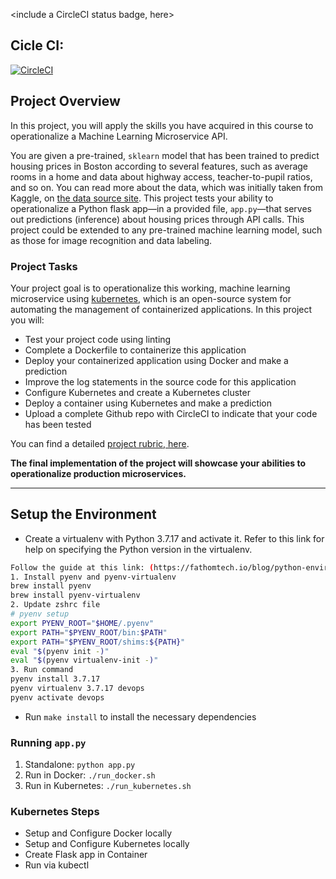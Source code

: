 <include a CircleCI status badge, here>

## Cicle CI:
[![CircleCI](https://circleci.com/gh/tintrandn/DevOps_Microservices/tree/master.svg?style=svg)](https://app.circleci.com/pipelines/github/tintrandn/DevOps_Microservices?branch=master)

## Project Overview

In this project, you will apply the skills you have acquired in this course to operationalize a Machine Learning Microservice API. 

You are given a pre-trained, `sklearn` model that has been trained to predict housing prices in Boston according to several features, such as average rooms in a home and data about highway access, teacher-to-pupil ratios, and so on. You can read more about the data, which was initially taken from Kaggle, on [the data source site](https://www.kaggle.com/c/boston-housing). This project tests your ability to operationalize a Python flask app—in a provided file, `app.py`—that serves out predictions (inference) about housing prices through API calls. This project could be extended to any pre-trained machine learning model, such as those for image recognition and data labeling.

### Project Tasks

Your project goal is to operationalize this working, machine learning microservice using [kubernetes](https://kubernetes.io/), which is an open-source system for automating the management of containerized applications. In this project you will:
* Test your project code using linting
* Complete a Dockerfile to containerize this application
* Deploy your containerized application using Docker and make a prediction
* Improve the log statements in the source code for this application
* Configure Kubernetes and create a Kubernetes cluster
* Deploy a container using Kubernetes and make a prediction
* Upload a complete Github repo with CircleCI to indicate that your code has been tested

You can find a detailed [project rubric, here](https://review.udacity.com/#!/rubrics/2576/view).

**The final implementation of the project will showcase your abilities to operationalize production microservices.**

---

## Setup the Environment

* Create a virtualenv with Python 3.7.17 and activate it. Refer to this link for help on specifying the Python version in the virtualenv. 
```bash
Follow the guide at this link: (https://fathomtech.io/blog/python-environments-with-pyenv-and-vitualenv/)
1. Install pyenv and pyenv-virtualenv
brew install pyenv
brew install pyenv-virtualenv
2. Update zshrc file
# pyenv setup
export PYENV_ROOT="$HOME/.pyenv"
export PATH="$PYENV_ROOT/bin:$PATH"
export PATH="$PYENV_ROOT/shims:${PATH}"
eval "$(pyenv init -)"
eval "$(pyenv virtualenv-init -)"
3. Run command
pyenv install 3.7.17
pyenv virtualenv 3.7.17 devops
pyenv activate devops 

```
* Run `make install` to install the necessary dependencies

### Running `app.py`

1. Standalone:  `python app.py`
2. Run in Docker:  `./run_docker.sh`
3. Run in Kubernetes:  `./run_kubernetes.sh`

### Kubernetes Steps

* Setup and Configure Docker locally
* Setup and Configure Kubernetes locally
* Create Flask app in Container
* Run via kubectl
